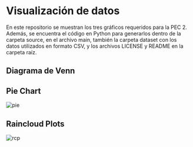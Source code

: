 # Visualización de datos
En este repositorio se muestran los tres gráficos requeridos para la PEC 2. Además, se encuentra el código en Python para generarlos dentro de la carpeta source, en el archivo main, también la carpeta dataset con los datos utilizados en formato CSV, y los archivos LICENSE y README en la carpeta raíz.

## Diagrama de Venn

## Pie Chart
![pie](https://github.com/Mirinissen/PEC2/assets/166635974/c2318242-a8b1-44af-b11c-08e3c283a6cf)


## Raincloud Plots
![rcp](https://github.com/Mirinissen/PEC2/assets/166635974/3bb400d2-5a46-428f-978a-1309346983c3)
